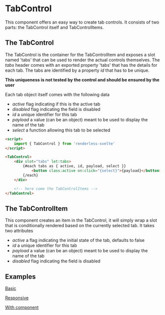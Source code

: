 # TabControl

This component offers an easy way to create tab controls.  It consists of two parts: the TabControl itself and TabControlItems.

## The TabControl

The TabControl is the container for the TabControlItem and exposes a slot named 'tabs' that can be used to render the actual controls themselves. The _tabs_ header comes with an exported property 'tabs' that has the details for each tab.  The tabs are identified by a property _id_ that has to be unique.

**This uniqueness is not tested by the control and should be ensured by the user**

Each tab object itself comes with the following data

- _active_ flag indicating if this is the active tab
- _disabled_ flag indicating the field is disabled
- _id_ a unique identifier for this tab
- _payload_ a value (can be an object) meant to be used to display the name of the tab
- _select_ a function allowing this tab to be selected

```html
<script>
    import { TabControl } from 'renderless-svelte'
</script>

<TabControl>
    <div slot="tabs" let:tabs>        
        {#each tabs as { active, id, payload, select }}
            <button class:active on:click="{select}">{payload}</button>
        {/each}
    </div>

    <!-- here come the TabControlItems -->
</TabControl>
```

## The TabControlItem

This component creates an item in the TabControl, it will simply wrap a slot that is conditionally rendered based on the currently selected tab.  It takes two attributes

- _active_ a flag indicating the initial state of the tab, defaults to false
- _id_ a unique identifier for this tab
- _payload_ a value (can be an object) meant to be used to display the name of the tab
- _disabled_ flag indicating the field is disabled

## Examples

[Basic](https://www.renderless-svelte.dev/components/tabcontrol/example-basic)

[Responsive](https://www.renderless-svelte.dev/components/tabcontrol/example-responsive)

[With component](https://www.renderless-svelte.dev/components/tabcontrol/example-component)
